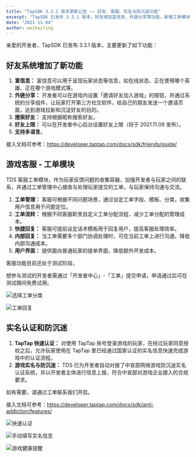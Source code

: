 ```yaml
---
title: "TapSDK 3.3.1 版本更新公告 —— 好友、客服、实名与防沉迷功能"
excerpt: "TapSDK 已发布 3.3.1 版本，好友增加富信息、外链分享等功能，新增工单模块和防沉迷模块。"
date: "2021-11-04"
author: weikailing
---
```


亲爱的开发者，TapSDK 已发布 3.3.1 版本，主要更新了如下功能：

## 好友系统增加了新功能

1. **富信息：** 富信息可以用于呈现玩家状态等信息，如在线状态、正在使用哪个英雄、正在哪个游戏模式等。
2. **外链分享：** 开发者可以在游戏内设置「邀请好友加入游戏」的按钮，并通过系统的分享组件，让玩家打开第三方社交软件，给自己的朋友发送一个邀请页面，达到游戏拉新和沉淀好友的目的。
3. **搜索好友：** 支持根据昵称搜索好友。
4. **好友上限：** 可以在开发者中心后台设置好友上限（将于 2021.11.09 发布）。
5. **支持多语言**。

接入文档可参考：https://developer.taptap.com/docs/sdk/friends/guide/

## 游戏客服 - 工单模块

TDS 客服工单模块，作为玩家反馈问题的收集容器，加强开发者与玩家之间的联系，并通过工单管理中心接收与处理玩家提交的工单，与玩家保持沟通与交流。

1. **工单管理：** 客服可根据不同问题场景，通过设定工单字段、模板、分类，收集用户信息用于问题定位。
2. **工单流转：** 根据不同客服职责自定义工单分配流程，减少工单分配的管理成本。
3. **快捷回复：** 客服可提前设定话术模板用于回复用户，提高客服处理效率。
4. **内部回复：** 当工单需要多个部门协调处理时，可在当前工单上进行沟通，降低内部沟通成本。
5. **用户界面：** 提供面向普通玩家的提单界面，降低额外开发成本。

客服功能目前还处于测试阶段，

想参与测试的开发者需通过「开发者中心」-「工单」提交申请，申请通过后可在测试期间免费试用。

![选择工单分类](https://img2.tapimg.com/bbcode/images/96a28e0e5de2ee454ea58447dd4ad297.png)

![工单回复](https://img2.tapimg.com/bbcode/images/051283d473d1fea7a14928b84617cdc2.png)

## 实名认证和防沉迷

1. **TapTap 快速认证：** 对使用 TapTap 账号登录游戏的玩家，在经过玩家同意授权之后，允许玩家使用在 TapTap 里已经通过国家认证的实名信息快速完成游戏中的认证流程。
2. **游戏实名与防沉迷：** TDS 已为开发者自动对接了中宣部网络游戏防沉迷实名认证系统，并以开发者主体进行信息上报，符合中宣部对游戏企业接入的合规要求。

如有需要，请通过工单联系我们开启。

接入文档可参考：https://developer.taptap.com/docs/sdk/anti-addiction/features/

![快速认证](https://img2.tapimg.com/bbcode/images/3d360a035d2bab0f1efe5b14db2c61df.png)

![手动填写实名信息](https://img2.tapimg.com/bbcode/images/65d42e7704451003b169036e3682cb79.png)

![游戏健康提醒](https://img2.tapimg.com/bbcode/images/4ad9edf25754e610c6c24d9fed326d3a.png)